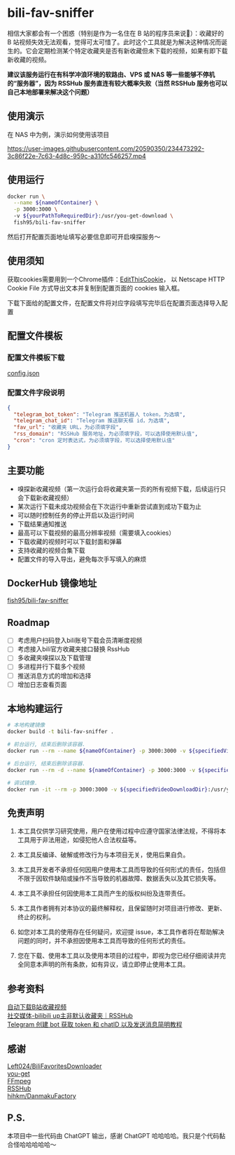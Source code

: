 <div align=center>

</div>

# bili-fav-sniffer
相信大家都会有一个困惑（特别是作为一名住在 B 站的程序员来说🤣）：收藏好的 B 站视频失效无法观看，觉得可太可惜了。此时这个工具就是为解决这种情况而诞生的。它会定期检测某个特定收藏夹是否有新收藏但未下载的视频，如果有即下载新收藏的视频。

**建议该服务运行在有科学冲浪环境的软路由、VPS 或 NAS 等一些能够不停机的“服务器”，因为 RSSHub 服务直连有较大概率失败（当然 RSSHub 服务也可以自己本地部署来解决这个问题）**

## 使用演示
在 NAS 中为例，演示如何使用该项目

https://user-images.githubusercontent.com/20590350/234473292-3c86f22e-7c63-4d8c-959c-a310fc546257.mp4


## 使用运行
```bash
docker run \
  --name ${nameOfContainer} \
  -p 3000:3000 \             
  -v ${yourPathToRequiredDir}:/usr/you-get-download \
  fish95/bili-fav-sniffer
```
然后打开配置页面地址填写必要信息即可开启嗅探服务～

## 使用须知

获取cookies需要用到一个Chrome插件：[EditThisCookie](https://chrome.google.com/webstore/detail/editthiscookie/fngmhnnpilhplaeedifhccceomclgfbg)，
以 Netscape HTTP Cookie File 方式导出文本并复制到配置页面的 cookies 输入框。

下载下面给的配置文件，在配置文件将对应字段填写完毕后在配置页面选择导入配置

## 配置文件模板
### 配置文件模板下载
<a href="https://github.com/BarryLiu1995/bili-fav-sniffer/blob/main/template/config.json" download="config.json">config.json</a>

### 配置文件字段说明
```json
{
  "telegram_bot_token": "Telegram 推送机器人 token，为选填",
  "telegram_chat_id": "Telegram 推送聊天框 id，为选填",
  "fav_url": "收藏夹 URL，为必须填字段",
  "rss_domain": "RSSHub 服务地址，为必须填字段，可以选择使用默认值",
  "cron": "cron 定时表达式，为必须填字段，可以选择使用默认值"
}
```

## 主要功能
- 嗅探新收藏视频（第一次运行会将收藏夹第一页的所有视频下载，后续运行只会下载新收藏视频）
- 某次运行下载未成功视频会在下次运行中重新尝试直到成功下载为止
- 可以随时控制任务的停止开启以及运行时间
- 下载结果通知推送
- 最高可以下载视频的最高分辨率视频（需要填入cookies）
- 下载收藏的视频时可以下载封面和弹幕
- 支持收藏的视频合集下载
- 配置文件的导入导出，避免每次手写填入的麻烦


## DockerHub 镜像地址
[fish95/bili-fav-sniffer](https://hub.docker.com/r/fish95/bili-fav-sniffer)

## Roadmap
- [ ] 考虑用户扫码登入bili账号下载会员清晰度视频
- [ ] 考虑接入bili官方收藏夹接口替换 RssHub
- [ ] 多收藏夹嗅探以及下载管理
- [ ] 多进程并行下载多个视频
- [ ] 推送消息方式的增加和选择
- [ ] 增加日志查看页面

## 本地构建运行
```bash
# 本地构建镜像
docker build -t bili-fav-sniffer .

# 前台运行, 结束后删除该容器.
docker run --rm --name ${nameOfContainer} -p 3000:3000 -v ${specifiedVideoDownloadDir}:/usr/you-get-download bili-fav-sniffer

# 后台运行, 结束后删除该容器.
docker run --rm -d --name ${nameOfContainer} -p 3000:3000 -v ${specifiedVideoDownloadDir}:/usr/you-get-download bili-fav-sniffer

# 调试镜像.
docker run -it --rm -p 3000:3000 -v ${specifiedVideoDownloadDir}:/usr/you-get-download bili-fav-sniffer /bin/bash
```

## 免责声明
1. 本工具仅供学习研究使用，用户在使用过程中应遵守国家法律法规，不得将本工具用于非法用途，如侵犯他人合法权益等。

2. 本工具反编译、破解或修改行为与本项目无关，使用后果自负。

3. 本工具开发者不承担任何因用户使用本工具而导致的任何形式的责任，包括但不限于因软件缺陷或操作不当导致的机器故障、数据丢失以及其它损失等。

4. 本工具不承担任何因使用本工具而产生的版权纠纷及连带责任。

5. 本工具作者拥有对本协议的最终解释权，且保留随时对项目进行修改、更新、终止的权利。

6. 如您对本工具的使用存在任何疑问，欢迎提 issue，本工具作者将在帮助解决问题的同时，并不承担因使用本工具而导致的任何形式的责任。

7. 您在下载、使用本工具以及使用本项目的过程中，即视为您已经仔细阅读并完全同意本声明的所有条款，如有异议，请立即停止使用本工具。

## 参考资料
[自动下载B站收藏视频](https://blog.left.pink/archives/3073)\
[社交媒体-bilibili up主非默认收藏夹｜RSSHub](https://docs.rsshub.app/social-media.html#bilibili-up-zhu-fei-mo-ren-shou-cang-jia)\
[Telegram 创建 bot 获取 token 和 chatID 以及发送消息简明教程](https://hellodk.cn/post/743)

## 感谢
[Left024/BiliFavoritesDownloader](https://github.com/Left024/BiliFavoritesDownloader)\
[you-get](https://github.com/soimort/you-get)\
[FFmpeg](https://github.com/FFmpeg/FFmpeg)\
[RSSHub](https://github.com/DIYgod/RSSHub)\
[hihkm/DanmakuFactory](https://github.com/hihkm/DanmakuFactory)

## P.S.
本项目中一些代码由 ChatGPT 输出，感谢 ChatGPT 哈哈哈哈。我只是个代码黏合怪哈哈哈哈哈～


